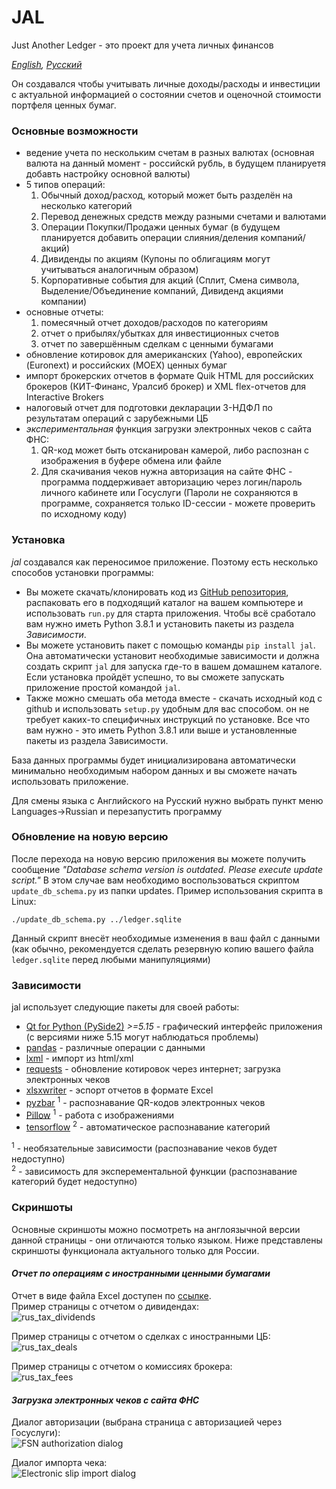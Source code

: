 # JAL
Just Another Ledger - это проект для учета личных финансов

*[English](README.md), [Русский](README.ru.md)*

Он создавался чтобы учитывать личные доходы/расходы и инвестиции с актуальной информацией о состоянии счетов и оценочной стоимости портфеля ценных бумаг.

### Основные возможности
- ведение учета по нескольким счетам в разных валютах (основная валюта на данный момент - российскй рубль, в будущем планируетя добавть настройку основной валюты)
- 5 типов операций: 
    1. Обычный доход/расход, который может быть разделён на несколько категорий
    2. Перевод денежных средств между разными счетами и валютами
    3. Операции Покупки/Продажи ценных бумаг (в будущем планируется добавить операции слияния/деления компаний/акций)
    4. Дивиденды по акциям (Купоны по облигациям могут учитываться аналогичным образом)
    5. Корпоративные события для акций (Сплит, Смена символа, Выделение/Объединение компаний, Дивиденд акциями компании)
- основные отчеты:
    1. помесячный отчет доходов/расходов по категориям
    2. отчет о прибылях/убытках для инвестиционных счетов
    3. отчет по завершённым сделкам с ценными бумагами
- обновление котировок для американских (Yahoo), европейских (Euronext) и российских (MOEX) ценных бумаг 
- импорт брокерских отчетов в формате Quik HTML для российских брокеров (КИТ-Финанс, Уралсиб брокер) и XML flex-отчетов для Interactive Brokers
- налоговый отчет для подготовки декларации 3-НДФЛ по результатам операций с зарубежными ЦБ
- *экспериментальная* функция загрузки электронных чеков с сайта ФНС:
    1. QR-код может быть отсканирован камерой, либо распознан с изображения в буфере обмена или файле
    2. Для скачивания чеков нужна авторизация на сайте ФНС - программа поддерживает авторизацию через логин/пароль личного кабинете или Госуслуги (Пароли не сохраняются в программе, сохраняется только ID-сессии - можете проверить по исходному коду)


### Установка
*jal* создавался как переносимое приложение. Поэтому есть несколько способов установки программы:
- Вы можете скачать/клонировать код из [GitHub репозитория](https://github.com/titov-vv/jal), распаковать его в подходящий каталог на вашем компьютере и использовать `run.py` для старта приложения.
Чтобы всё сработало вам нужно иметь Python 3.8.1 и установить пакеты из раздела *Зависимости*.
- Вы можете установить пакет с помощью команды `pip install jal`. Она автоматически установит необходимые зависимости и должна создать скрипт `jal` для запуска где-то в вашем домашнем каталоге.
Если установка пройдёт успешно, то вы сможете запускать приложение простой командой `jal`.
- Также можно смешать оба метода вместе - скачать исходный код с github и использовать `setup.py` удобным для вас способом.
он не требует каких-то специфичных инструкций по установке. Все что вам нужно - это иметь Python 3.8.1 или выше и установленные пакеты из раздела Зависимости.

База данных программы будет инициализирована автоматически минимально необходимым набором данных и вы сможете начать использовать приложение.

Для смены языка с Английского на Русский нужно выбрать пункт меню Languages->Russian и перезапустить программу

### Обновление на новую версию
После перехода на новую версию приложения вы можете получить сообщение _"Database schema version is outdated. Please execute update script."_
В этом случае вам необходимо воспользоваться скриптом `update_db_schema.py` из папки updates. Пример использования скрипта в Linux:

`./update_db_schema.py ../ledger.sqlite`

Данный скрипт внесёт необходимые изменения в ваш файл с данными (как обычно, рекомендуется сделать резервную копию вашего файла `ledger.sqlite` перед любыми манипуляциями)

### Зависимости
jal использует следующие пакеты для своей работы:
* [Qt for Python (PySide2)](https://wiki.qt.io/Qt_for_Python) *>=5.15* - графический интерфейс приложения (с версиями ниже 5.15 могут наблюдаться проблемы)
* [pandas](https://pandas.pydata.org/) - различные операции с данными
* [lxml](https://lxml.de/) - импорт из html/xml
* [requests](https://requests.readthedocs.io/) - обновление котировок через интернет; загрузка электронных чеков
* [xlsxwriter](https://xlsxwriter.readthedocs.io/) - эспорт отчетов в формате Excel
* [pyzbar](https://github.com/NaturalHistoryMuseum/pyzbar/) <sup>1</sup> - распознавание QR-кодов электронных чеков
* [Pillow](https://pillow.readthedocs.io/en/stable/) <sup>1</sup> - работа с изображениями
* [tensorflow](https://www.tensorflow.org/) <sup>2</sup> - автоматическое распознавание категорий 

<sup>1</sup> - необязательные зависимости (распознавание чеков будет недоступно)  
<sup>2</sup> - зависимость для эксперементальной функции (распознавание категорий будет недоступно)


### Скриншоты
Основные скриншоты можно посмотреть на англоязычной версии данной страницы - они отличаются только языком.
Ниже представлены скриншоты функционала актуального только для России.

#### *Отчет по операциям с иностранными ценными бумагами*

Отчет в виде файла Excel доступен по [ссылке](https://github.com/titov-vv/jal/raw/master/docs/tax_rus_example.xlsx).    
Пример страницы с отчетом о дивидендах:  
![rus_tax_dividends](https://github.com/titov-vv/jal/blob/master/docs/img/tax_rus_dividends.png?raw=true)

Пример страницы с отчетом о сделках с иностранными ЦБ:  
![rus_tax_deals](https://github.com/titov-vv/jal/blob/master/docs/img/tax_rus_deals.png?raw=true)

Пример страницы с отчетом о комиссиях брокера:  
![rus_tax_fees](https://github.com/titov-vv/jal/blob/master/docs/img/tax_rus_fees.png?raw=true)

#### *Загрузка электронных чеков с сайта ФНС*

Диалог авторизации (выбрана страница с авторизацией через Госуслуги):  
![FSN authorization dialog](https://github.com/titov-vv/jal/blob/master/docs/img/fns_auth_dialog.png?raw=true)

Диалог импорта чека:  
![Electronic slip import dialog](https://github.com/titov-vv/jal/blob/master/docs/img/slip_import.png?raw=true) 

